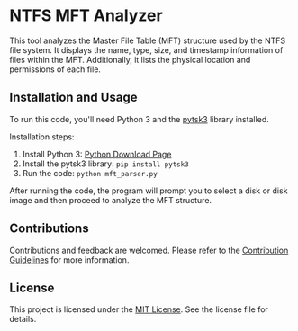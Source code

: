 # NTFS MFT Analyzer

This tool analyzes the Master File Table (MFT) structure used by the NTFS file system. It displays the name, type, size, and timestamp information of files within the MFT. Additionally, it lists the physical location and permissions of each file.

## Installation and Usage

To run this code, you'll need Python 3 and the [pytsk3](https://github.com/py4n6/pytsk) library installed.

Installation steps:

1. Install Python 3: [Python Download Page](https://www.python.org/downloads/)
2. Install the pytsk3 library: `pip install pytsk3`
3. Run the code: `python mft_parser.py`

After running the code, the program will prompt you to select a disk or disk image and then proceed to analyze the MFT structure.

## Contributions

Contributions and feedback are welcomed. Please refer to the [Contribution Guidelines](CONTRIBUTING.md) for more information.

## License

This project is licensed under the [MIT License](LICENSE). See the license file for details.
